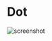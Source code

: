 Dot
==========

![screenshot](https://user-images.githubusercontent.com/31256170/83948606-50ec3800-a7ec-11ea-81f3-a709ade9bd6b.gif)